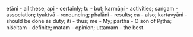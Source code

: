 etāni - all these; api - certainly; tu - but; karmāṇi - activities; saṅgam - association; tyaktvā - renouncing; phalāni - results; ca - also; kartavyāni - should be done as duty; iti - thus; me - My; pārtha - O son of Pṛthā; niścitam - deﬁnite; matam - opinion; uttamam - the best.